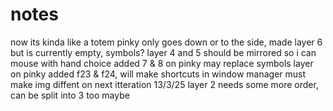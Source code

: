 # notes

now its kinda like a totem
pinky only goes down or to the side, made layer 6 but is currently empty, symbols?
layer 4 and 5 should be mirrored so i can mouse with hand choice
added 7 & 8 on pinky may replace symbols layer
on pinky added f23 & f24, will make shortcuts in window manager
must make img diffent on next itteration
13/3/25 layer 2 needs some more order, can be split into 3 too maybe